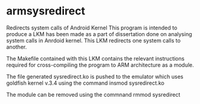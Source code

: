 # armsysredirect
Redirects system calls of Android Kernel
This program is intended to produce a LKM has been made as a part of dissertation done on analysing system calls in Anrdoid kernel. This LKM redirects one system calls to another. 

The Makefile contained with this LKM contains the relevant instructions required for cross-compiling the program to ARM architecture as a module.

The file generated sysredirect.ko is pushed to the emulator which uses goldfish kernel v.3.4 using the command
insmod sysredirect.ko

The module can be removed using the commnand
rmmod sysredirect
